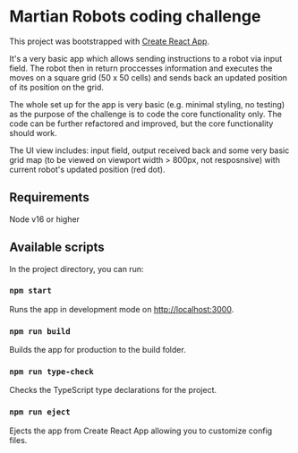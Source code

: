 # Martian Robots coding challenge

This project was bootstrapped with [Create React App](https://github.com/facebook/create-react-app).

It's a very basic app which allows sending instructions to a robot via input field. The robot then in return proccesses information and executes the moves on a square grid (50 x 50 cells) and sends back an updated position of its position on the grid.

The whole set up for the app is very basic (e.g. minimal styling, no testing) as the purpose of the challenge is to code the core functionality only. The code can be further refactored and improved, but the core functionality should work.

The UI view includes: input field, output received back and some very basic grid map (to be viewed on viewport width > 800px, not resposnsive) with current robot's updated position (red dot).

## Requirements
Node v16 or higher

## Available scripts
In the project directory, you can run:

### `npm start`
Runs the app in development mode on [http://localhost:3000](http://localhost:3000).

### `npm run build`
Builds the app for production to the build folder.

### `npm run type-check`
Checks the TypeScript type declarations for the project.

### `npm run eject`
Ejects the app from Create React App allowing you to customize config files.